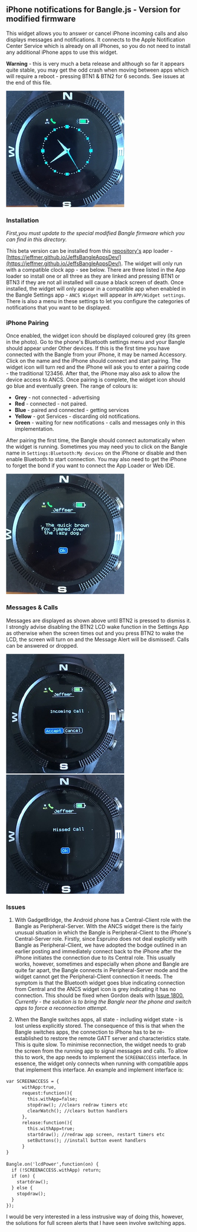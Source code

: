 ## iPhone notifications for Bangle.js - Version for modified firmware

This widget allows you to answer or cancel iPhone incoming calls and also displays messages and notifications. It connects to the Apple Notification Center Service which is already on all iPhones, so you do not need to install any additional iPhone apps to use this widget.

**Warning** - this is very much a beta release and although so far it appears quite stable, you may get the odd crash when moving between apps which will require a reboot - pressing BTN1 & BTN2 for 6 seconds. See issues at the end of this file.

![](widget_pic.jpg)

### Installation
*First,you must update to the special modified Bangle firmware which you can find in this directory.*

This beta version can be installed from this [repository's](https://github.com/jeffmer/JeffsBangleAppsDev) app loader - [https://jeffmer.github.io/JeffsBangleAppsDev/](https://jeffmer.github.io/JeffsBangleAppsDev/). The widget will only run with a compatible clock app - see below. There are three listed in the App loader so install one or all three as they are linked and pressing BTN1 or BTN3 if they are not all installed will cause a black screen of death. Once installed, the widget will only appear in a compatible app when enabled in the Bangle Settings app - `ANCS Widget` will appear in `APP/Widget settings`. There is also a menu in these settings to let you configure the categories of notifications that you want to be displayed. 

### iPhone Pairing
Once enabled, the widget icon should be displayed coloured grey (its green in the photo). Go to the phone's Bluetooth settings menu and your Bangle should appear under Other devices. If this is the first time you have connected with the Bangle from your iPhone, it may be named Accessory. Click on the name and the iPhone should connect and start pairing. The widget icon will turn red and the iPhone will ask you to enter a pairing code - the traditional 123456. After that, the iPhone may also ask to allow the device access to ANCS. Once pairing is complete, the widget icon should go blue and eventually green.  The range of colours is:

* **Grey** - not connected - advertising
* **Red** - connected - not paired.
* **Blue** - paired and connected - getting services
* **Yellow** - got Services - discarding old notifications.
* **Green** - waiting for new notifications - calls and messages only in this implementation.

After pairing the first time, the Bangle should connect automatically when the widget is running. Sometimes you may need you to click on the Bangle name in `Settings:Bluetooth:My devices` on the iPhone or disable and then enable Bluetooth to start connection. You may also need to get the iPhone to forget the bond if you want to connect the App Loader or Web IDE.

![](message_pic.jpg)

### Messages & Calls
Messages are displayed as shown above until BTN2 is pressed to dismiss it. I strongly advise disabling the BTN2 LCD wake function in the Settings App as otherwise when the screen times out and you press BTN2 to wake the LCD, the screen will turn on and the Message Alert will be dismissed!. Calls can be answered or dropped.

![](call_pic.jpg)   ![](missed_pic.jpg)


### Issues
1. With GadgetBridge, the Android phone has a Central-Client role with the Bangle as Peripheral-Server. With the ANCS widget there is the fairly unusual situation in which the Bangle is Peripheral-Client to the iPhone's Central-Server role. Firstly, since Espruino does not deal explicitly with Bangle as Peripheral-Client, we have adopted the bodge outlined in an earlier posting and immediately connect back to the iPhone after the iPhone initiates the connection due to its Central role. This usually works, however, sometimes and especially when phone and Bangle are quite far apart, the Bangle connects in Peripheral-Server mode and the widget cannot get the Peripheral-Client connection it needs. The symptom is that the Bluetooth widget goes blue indicating connection from Central and the ANCS widget icon is grey indicating it has no connection. This should be fixed when Gordon deals with [Issue 1800.](https://github.com/espruino/Espruino/issues/1800) *Currently - the solution is to bring the Bangle near the phone and switch apps to force a reconnection attempt*.

2. When the Bangle switches apps, all state - including widget state - is lost unless explicitly stored. The consequence of this is that when the Bangle switches apps, the connection to iPhone has to be re-established to restore the remote GATT server and characteristics state. This is quite slow. To minimise reconnection, the widget needs to grab the screen from the running app to signal messages and calls. To allow this to work, the app needs to implement the `SCREENACCESS` interface. In essence, the widget only connects when running with compatible apps that implement this interface. An example and implement interface is:

```
var SCREENACCESS = {
      withApp:true,
      request:function(){
        this.withApp=false;
        stopdraw(); //clears redraw timers etc
        clearWatch(); //clears button handlers
      },
      release:function(){
        this.withApp=true;
        startdraw(); //redraw app screen, restart timers etc
        setButtons(); //install button event handlers
      }
}

Bangle.on('lcdPower',function(on) {
  if (!SCREENACCESS.withApp) return;
  if (on) {
    startdraw();
  } else {
    stopdraw();
  }
});
```
I would be very interested in a less instrusive way of doing this, however, the solutions for full screen alerts that I have seen involve switching apps. 
